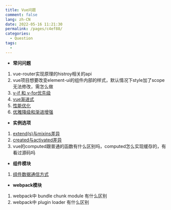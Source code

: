 ```yaml
---
title: Vue问题
comment: false
lang: zh-CN
date: 2022-05-16 11:21:30
permalink: /pages/c4ef88/
categories: 
  - Question
tags: 
  - 
---
```


- **常问问题**
1. vue-router实现原理的histroy相关的api
2. vue项目想要改变element-ui的组件内部的样式，默认情况下style加了scope无法修改，需怎么做
3. [v-if 和 v-for优先级](./VUE/FAQs/priorityVifWithVfor.md)
4. [vue渐进式](./VUE/FAQs/progressive.md)
5. [性能优化](./VUE/FAQs/optimizationPerformance.md)
5. [优雅降级和渐进增强](./VUE/FAQs/gracefulDegradationAndGradualEnhancement.md)


- **实例选项**
1. [extend(s)与mixins差异](./VUE/Example/diffExtend(s)WithMixins.md)
2. [created与activated差异](./VUE/Example/diffCreatedWithActivated.md)
3. vue的computed跟普通的函数有什么区别吗，computed怎么实现缓存的，有看过源码吗


- **组件模块**
1. [组件数据通信方式](./VUE/Component/introduction.md)

- **webpack模块**
1. webpack中 bundle chunk module 有什么区别
2. webpack中 plugin loader 有什么区别
